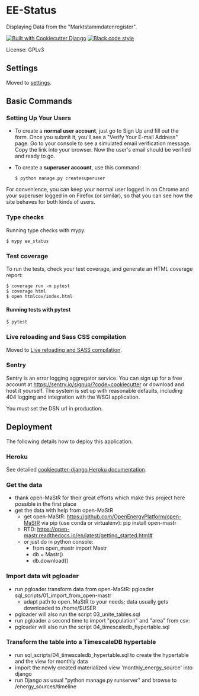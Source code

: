 # EE-Status

Displaying Data from the "Marktstammdatenregister".

[![Built with Cookiecutter Django](https://img.shields.io/badge/built%20with-Cookiecutter%20Django-ff69b4.svg?logo=cookiecutter)](https://github.com/cookiecutter/cookiecutter-django/)
[![Black code style](https://img.shields.io/badge/code%20style-black-000000.svg)](https://github.com/ambv/black)

License: GPLv3

## Settings

Moved to [settings](http://cookiecutter-django.readthedocs.io/en/latest/settings.html).

## Basic Commands

### Setting Up Your Users

-   To create a **normal user account**, just go to Sign Up and fill out the form. Once you submit it, you'll see a "Verify Your E-mail Address" page. Go to your console to see a simulated email verification message. Copy the link into your browser. Now the user's email should be verified and ready to go.

-   To create a **superuser account**, use this command:

        $ python manage.py createsuperuser

For convenience, you can keep your normal user logged in on Chrome and your superuser logged in on Firefox (or similar), so that you can see how the site behaves for both kinds of users.

### Type checks

Running type checks with mypy:

    $ mypy ee_status

### Test coverage

To run the tests, check your test coverage, and generate an HTML coverage report:

    $ coverage run -m pytest
    $ coverage html
    $ open htmlcov/index.html

#### Running tests with pytest

    $ pytest

### Live reloading and Sass CSS compilation

Moved to [Live reloading and SASS compilation](https://cookiecutter-django.readthedocs.io/en/latest/developing-locally.html#sass-compilation-live-reloading).

### Sentry

Sentry is an error logging aggregator service. You can sign up for a free account at <https://sentry.io/signup/?code=cookiecutter> or download and host it yourself.
The system is set up with reasonable defaults, including 404 logging and integration with the WSGI application.

You must set the DSN url in production.

## Deployment

The following details how to deploy this application.

### Heroku

See detailed [cookiecutter-django Heroku documentation](http://cookiecutter-django.readthedocs.io/en/latest/deployment-on-heroku.html).


### Get the data
 * thank open-MaStR for their great efforts which make this project here possible in the first place
 * get the data with help from open-MaStR
   * get open-MaStR: https://github.com/OpenEnergyPlatform/open-MaStR via pip (use conda or virtualenv): pip install open-mastr
   * RTD: https://open-mastr.readthedocs.io/en/latest/getting_started.html#
   * or just do in python console:
     * from open_mastr import Mastr
     * db = Mastr()
     * db.download()

### Import data wit pgloader
 * run pgloader transform data from open-MaStR: pgloader sql_scripts/01_import_from_open-mastr
   * adapt path to open_MaStR to your needs; data usually gets downloaded to /home/$USER
 * pgloader will also run the script 03_unite_tables.sql
 * run pgloader a second time to import "population" and "area" from csv:
 * pgloader will also run the script 04_timescaledb_hypertable.sql

### Transform the table into a TimescaleDB hypertable
 * run sql_scripts/04_timescaledb_hypertable.sql to create the hypertable and the view for monthly data
 * import the newly created materialized view 'monthly_energy_source' into django
 * run Django as usual "python manage.py runserver" and browse to /energy_sources/timeline
